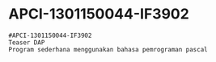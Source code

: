 # APCI-1301150044-IF3902
    #APCI-1301150044-IF3902
    Teaser DAP
    Program sederhana menggunakan bahasa pemrograman pascal  

